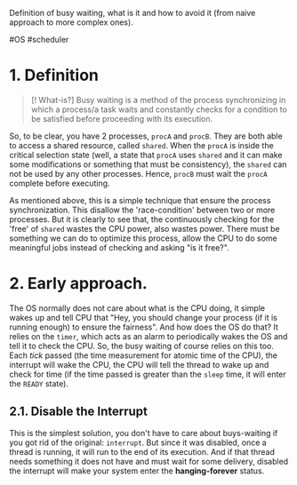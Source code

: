 Definition of busy waiting, what is it and how to avoid it (from naive approach to more complex ones).

#OS #scheduler

# 1. Definition
>[! What-is?]
>Busy waiting is a method of the process synchronizing in which a process/a task waits and constantly checks for a condition to be satisfied before proceeding with its execution.

So, to be clear,  you have 2 processes, `procA` and `procB`. They are both able to access a shared resource, called `shared`. When the `procA` is inside the critical selection state (well, a state that `procA` uses `shared` and it can make some modifications or something that must be consistency), the `shared` can not be used by any other processes. Hence, `procB` must wait the `procA` complete before executing.

As mentioned above, this is a simple technique that ensure the process synchronization. This disallow the 'race-condition' between two or more processes. But it is clearly to see that, the continuously checking for the 'free' of `shared` wastes the CPU power, also wastes power. There must be something we can do to optimize this process, allow the CPU to do some meaningful jobs instead of checking and asking "is it free?".

# 2. Early approach.

The OS normally does not care about what is the CPU doing, it simple wakes up and tell CPU that "Hey, you should change your process (if it is running enough) to ensure the fairness". And how does the OS do that? It relies on the `timer`, which acts as an alarm to periodically wakes the OS and tell it to check the CPU. So, the busy waiting of course relies on this too. Each *tick* passed (the time measurement for atomic time of the CPU), the interrupt will wake the CPU, the CPU will tell the thread to wake up and check for time (if the time passed is greater than the `sleep` time, it will enter the `READY` state).

## 2.1. Disable the Interrupt

This is the simplest solution, you don't have to care about buys-waiting if you got rid of the original: `interrupt`.
But since it was disabled, once a thread is running, it will run to the end of its execution. And if that thread needs something it does not have and must wait for some delivery, disabled the interrupt will make your system enter the **hanging-forever** status.

